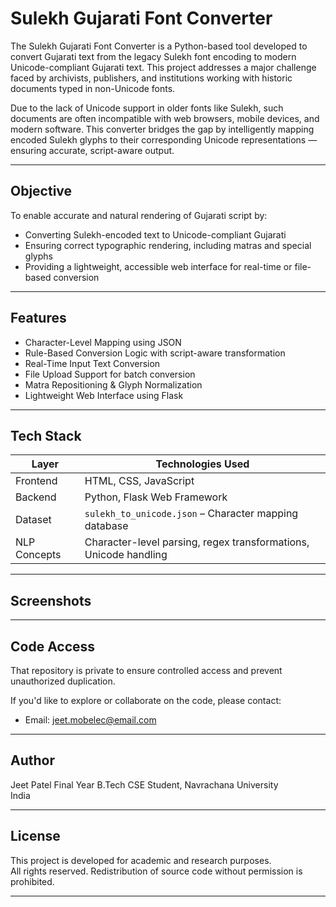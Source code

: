 # Sulekh Gujarati Font Converter

The Sulekh Gujarati Font Converter is a Python-based tool developed to convert Gujarati text from the legacy Sulekh font encoding to modern Unicode-compliant Gujarati text. This project addresses a major challenge faced by archivists, publishers, and institutions working with historic documents typed in non-Unicode fonts.

Due to the lack of Unicode support in older fonts like Sulekh, such documents are often incompatible with web browsers, mobile devices, and modern software. This converter bridges the gap by intelligently mapping encoded Sulekh glyphs to their corresponding Unicode representations — ensuring accurate, script-aware output.

---

## Objective

To enable accurate and natural rendering of Gujarati script by:
- Converting Sulekh-encoded text to Unicode-compliant Gujarati
- Ensuring correct typographic rendering, including matras and special glyphs
- Providing a lightweight, accessible web interface for real-time or file-based conversion

---

## Features

- Character-Level Mapping using JSON
- Rule-Based Conversion Logic with script-aware transformation
- Real-Time Input Text Conversion
- File Upload Support for batch conversion
- Matra Repositioning & Glyph Normalization
- Lightweight Web Interface using Flask

---

## Tech Stack

| Layer        | Technologies Used                                      |
|--------------|--------------------------------------------------------|
| Frontend     | HTML, CSS, JavaScript                                  |
| Backend      | Python, Flask Web Framework                            |
| Dataset      | `sulekh_to_unicode.json` – Character mapping database  |
| NLP Concepts | Character-level parsing, regex transformations, Unicode handling |

---

## Screenshots



---

## Code Access

That repository is private to ensure controlled access and prevent unauthorized duplication.

If you'd like to explore or collaborate on the code, please contact:

- Email: jeet.mobelec@email.com

---

## Author

Jeet Patel
Final Year B.Tech CSE Student, Navrachana University  
India  

---

## License

This project is developed for academic and research purposes.  
All rights reserved. Redistribution of source code without permission is prohibited.

---

